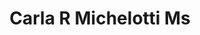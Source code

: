 ---
layout: layouts/profile.liquid
title: Carla R Michelotti Ms
id: carla_r_michelotti_ms
first: Carla
middle: R
last: Michelotti
suffix: Ms
currentTitle: Principal Carla Michelotti, LLC
currentOrg: Carla Michelotti, LLC
bio: Carla R. Michelotti<br />crmichelotti@gmail.com @CarlaAdLaw <br /><br />Carla Michelotti is a recognized leader with decades of experience advising companies and their brands regarding how best to anticipate and navigate successfully through every type of legal challenge. In her primary career, Carla was Executive Vice President, Chief Legal, Government &amp; Corporate Affairs Officer of Leo Burnett Worldwide, with legal responsibility for the global company, including “bet the company” litigation, management restructuring, merger and acquisitions, employee issues, and negotiation of hundreds of multiple and varied agreements. As a “C” Suite executive of the global communication agency, she advised many of the world's most valuable brands including McDonald's, Procter &amp; Gamble, Diageo, Hallmark, Pillsbury, Philip Morris, Altria, Kellogg, Samsung, and Coca-Cola. Currently a trusted business consultant providing strategic legal and corporate marketing counsel, Ms. Michelotti is internationally recognized for having had key roles in developing regulation and self-regulation advocacy strategies and policies for the marketing/advertising industry regarding commercial free speech, privacy, food and beverage advertising, intellectual property, and digital issues. <br /><br />Ms. Michelotti has received numerous honors including&#58; Induction into the Advertising Hall of Fame; Anti-Defamation League’s Women of Achievement Award; American Advertising Federation (AAF) “Barton A. Cummings Gold Medal”; Digital Advertising Alliance “DAA Privacy Icon” Award; European Advertising Standards Alliance (EASA) “Best Practice” Award; Chicago Advertising Federation “Lifetime Achievement Silver Medal” Award; International Advertising Association (IAA) “Medal of Achievement”; IAA “Champion” Award, being named “Chicago Catholic Lawyer of the Year”; Justinian Bar Association “Award of Excellence”; DePaul “Outstanding Service to the Profession” Award; Girl Scout’s “Tribute to Achievement” Award; named “Chicago Ad Woman of the Year”; and listed in the “Today’s Chicago Woman Hall of Fame”.<br /><br />Ms. Michelotti is active on several boards including DePaul University Board of Trustees, the American Advertising Self-Regulatory Organization (BBB National Programs); the International Advertising Association (IAA), the American Advertising Federation (AAF), the International Council of Advertising Self-Regulators (ICAS); Girl Scouts of Greater Chicago and NW Indiana; Junior Achievement of Chicago; The House of the Good Shepherd. Carla is Self-Regulation VP of the IAA, VP Government Affairs of the AAF, and is a VP of the International Chamber of Commerce (ICC) Marketing Commission. She is a past Chairman of the AAF and the Illinois Bar Foundation, a “Fellow” of the American Bar Association (ABA) and the Illinois Bar Association (ISBA), and an active member The Economic Club of Chicago, The Chicago Network, as well as the ABA, ISBA, Chicago, and Justinian Bar Associations. <br /><br />Prior to joining Leo Burnett Company, Inc, Ms. Michelotti was a corporate attorney with Jewel Companies, Inc. <br />Carla earned her BA and JD from DePaul University, which also awarded her an honorary Doctorate of Humane Letters.
linkedin: https://www.linkedin.com/in/carlamichelotti/
tiktok: 
twitter: https://x.com/CarlaAdLaw
aboutme: 
insta: 
orgURL: 
snapchat: 
personalURL: 
smallHeadshotURL: assets/images/headshots/carla_michelotti_compressed.avif
originalHeadshotURL: assets/images/headshots/carla_michelotti_compressed.avif
tags-experience: 
 - International
 - Legal
 - Marketing
 - Privacy
 - B2C
 - Digital
 - Global
 - Governance
 - International
 - Legal
 - Mergers & Acquisitions
 - Marketing
 - Privacy
 - Private Companies
 - Public Companies
tags-current-industries: 
 - Advertising
 - Consulting
 - Corporate Directorships
 - Education and Health Services
tags-current-position: 
 - President
tags-past-industries: 
 - Administrative and Support Services
 - Advertising
 - Associations
 - Beverage and Tobacco Product Manufacturing
 - Consulting
 - Education and Health Services
 - Food Manufacturing
 - Food and Beverage Stores
 - Law
 - Management of Companies and Enterprises
 - Marketing/Sales
 - Media
 - PR/Communications
 - Printing and Related Support Activities
 - Professional and Business Services
 - Real Estate
tags-past-position: 
 - Chairman
 - CLO / Chief Legal Officer
 - EVP / Executive Vice President
 - GC / General Counsel
 - President
 - Secretary
 - SVP / Senior Vice President
 - VP / Vice President
tags-current-board-service: 
    - Corporate Private
    - Nonprofit
tags-past-board-service: 
    - Nonprofit
boards-current-corporate-private: 
 - Mower & Associates, board member
boards-current-corporate-public: 
boards-current-nonprofit: 
 - DePaul University, Trustee
 - American Advertising Federation, past Chairman, current VP and Board member
 - BBB National Programs, Board member
 - International Advertising Association, Board member
boards-current-privateequity: 
boards-current-spac: 
boards-current-vc: 
boards-past-corporate-private: 
boards-past-corporate-public: 
boards-past-nonprofit: 
 - American Advertising Federation, Chairman of Board
 - National Advertising Review Board, Chairman of Board
boards-past-privateequity: 
boards-past-spac: 
boards-past-vc: 
---